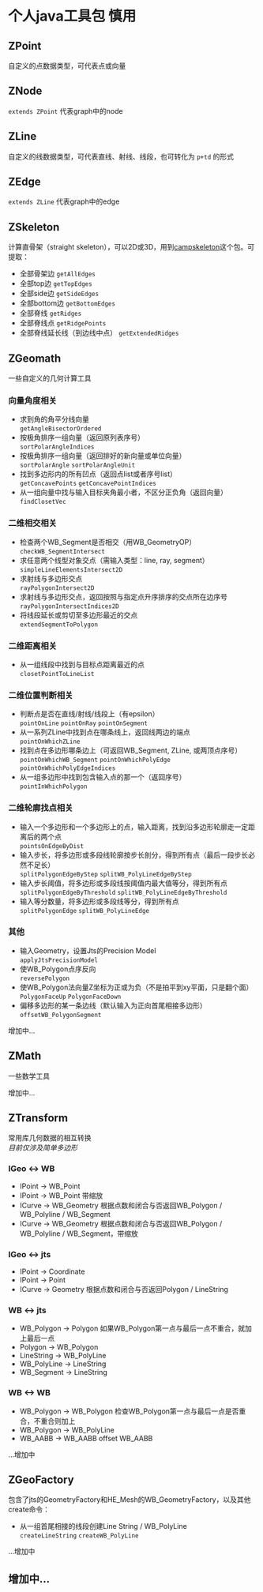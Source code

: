 # 个人java工具包 慎用
## **ZPoint**
自定义的点数据类型，可代表点或向量
## **ZNode**
`extends ZPoint` 代表graph中的node
## **ZLine**
自定义的线数据类型，可代表直线、射线、线段，也可转化为 `p+td` 的形式
## **ZEdge**
`extends ZLine` 代表graph中的edge
## **ZSkeleton**
计算直骨架（straight skeleton），可以2D或3D，用到[campskeleton](https://github.com/twak/campskeleton "campskeleton")这个包。可提取：
* 全部骨架边 `getAllEdges`
* 全部top边 `getTopEdges`
* 全部side边 `getSideEdges`
* 全部bottom边 `getBottomEdges`
* 全部脊线 `getRidges`
* 全部脊线点 `getRidgePoints`
* 全部脊线延长线（到边线中点） `getExtendedRidges`
## **ZGeomath**
一些自定义的几何计算工具
### 向量角度相关
 * 求到角的角平分线向量  
 `getAngleBisectorOrdered`
 * 按极角排序一组向量（返回原列表序号）  
 `sortPolarAngleIndices`
 * 按极角排序一组向量（返回排好的新向量或单位向量）  
 `sortPolarAngle` `sortPolarAngleUnit`
 * 找到多边形内的所有凹点（返回点list或者序号list）  
 `getConcavePoints` `getConcavePointIndices`
 * 从一组向量中找与输入目标夹角最小者，不区分正负角（返回向量）   
 `findClosetVec`
 ### 二维相交相关
 * 检查两个WB_Segment是否相交（用WB_GeometryOP）   
 `checkWB_SegmentIntersect`
 * 求任意两个线型对象交点（需输入类型：line, ray, segment）  
 `simpleLineElementsIntersect2D`
 * 求射线与多边形交点  
 `rayPolygonIntersect2D`
 * 求射线与多边形交点，返回按照与指定点升序排序的交点所在边序号  
 `rayPolygonIntersectIndices2D`
 * 将线段延长或剪切至多边形最近的交点  
 `extendSegmentToPolygon`
 ### 二维距离相关 
 * 从一组线段中找到与目标点距离最近的点  
 `closetPointToLineList`
 ### 二维位置判断相关
 * 判断点是否在直线/射线/线段上（有epsilon）  
 `pointOnLine` `pointOnRay` `pointOnSegment`
 * 从一系列ZLine中找到点在哪条线上，返回线两边的端点  
 `pointOnWhichZLine`
 * 找到点在多边形哪条边上（可返回WB_Segment, ZLine, 或两顶点序号）  
 `pointOnWhichWB_Segment` `pointOnWhichPolyEdge` `pointOnWhichPolyEdgeIndices`
 * 从一组多边形中找到包含输入点的那一个（返回序号）  
 `pointInWhichPolygon`
  ### 二维轮廓找点相关
 * 输入一个多边形和一个多边形上的点，输入距离，找到沿多边形轮廓走一定距离后的两个点  
 `pointsOnEdgeByDist`
 * 输入步长，将多边形或多段线轮廓按步长剖分，得到所有点（最后一段步长必然不足长）   
 `splitPolygonEdgeByStep` `splitWB_PolyLineEdgeByStep`
 * 输入步长阈值，将多边形或多段线按阈值内最大值等分，得到所有点  
 `splitPolygonEdgeByThreshold` `splitWB_PolyLineEdgeByThreshold`
 * 输入等分数量，将多边形或多段线等分，得到所有点   
 `splitPolygonEdge` `splitWB_PolyLineEdge`
 ### 其他
 * 输入Geometry，设置Jts的Precision Model  
 `applyJtsPrecisionModel`
 * 使WB_Polygon点序反向  
 `reversePolygon`
 * 使WB_Polygon法向量Z坐标为正或为负（不是拍平到xy平面，只是翻个面）  
 `PolygonFaceUp` `PolygonFaceDown`
 * 偏移多边形的某一条边线（默认输入为正向首尾相接多边形）  
 `offsetWB_PolygonSegment`

增加中...
## **ZMath**
一些数学工具

增加中...
## **ZTransform**
常用库几何数据的相互转换  
*目前仅涉及简单多边形*
### IGeo <-> WB
 * IPoint -> WB_Point
 * IPoint -> WB_Point 带缩放
 * ICurve -> WB_Geometry 根据点数和闭合与否返回WB_Polygon / WB_Polyline / WB_Segment
 * ICurve -> WB_Geometry 根据点数和闭合与否返回WB_Polygon / WB_Polyline / WB_Segment，带缩放
###  IGeo <-> jts 
 * IPoint -> Coordinate
 * IPoint -> Point
 * ICurve -> Geometry 根据点数和闭合与否返回Polygon / LineString
###  WB <-> jts 
 * WB_Polygon -> Polygon 如果WB_Polygon第一点与最后一点不重合，就加上最后一点
 * Polygon -> WB_Polygon
 * LineString -> WB_PolyLine
 * WB_PolyLine -> LineString
 * WB_Segment -> LineString
###  WB <-> WB 
 * WB_Polygon -> WB_Polygon 检查WB_Polygon第一点与最后一点是否重合，不重合则加上
 * WB_Polygon -> WB_PolyLine
 * WB_AABB -> WB_AABB offset WB_AABB

...增加中
## **ZGeoFactory**
包含了jts的GeometryFactory和HE_Mesh的WB_GeometryFactory，以及其他create命令：
* 从一组首尾相接的线段创建Line String / WB_PolyLine  
`createLineString` `createWB_PolyLine`

...增加中
## 增加中...
